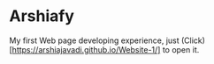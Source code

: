 ﻿# Arshiafy
My first Web page developing experience, just (Click)[https://arshiajavadi.github.io/Website-1/] to open it.
